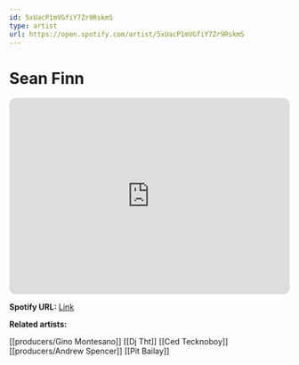 ```yaml
---
id: 5xUacP1mVGfiY7Zr9RskmS
type: artist
url: https://open.spotify.com/artist/5xUacP1mVGfiY7Zr9RskmS
---
```

# Sean Finn

<iframe style="border-radius:12px" src="https://open.spotify.com/embed/artist/5xUacP1mVGfiY7Zr9RskmS" width="100%" height="352" frameBorder="0" allowfullscreen="" allow="autoplay; clipboard-write; encrypted-media; fullscreen; picture-in-picture" loading="lazy"></iframe>

**Spotify URL:** [Link](https://open.spotify.com/artist/5xUacP1mVGfiY7Zr9RskmS)

**Related artists:**

[[producers/Gino Montesano]]
[[Dj Tht]]
[[Ced Tecknoboy]]
[[producers/Andrew Spencer]]
[[Pit Bailay]]
